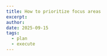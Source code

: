 ```yaml
---
title: How to prioritize focus areas
excerpt:
author:
date: 2025-09-15
tags:
  - plan
  - execute
---
```

